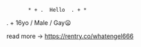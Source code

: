            * + .  Hello  . + *

  . + 16yo  /  Male  / Gay😦

read more -> https://rentry.co/whatengel666
